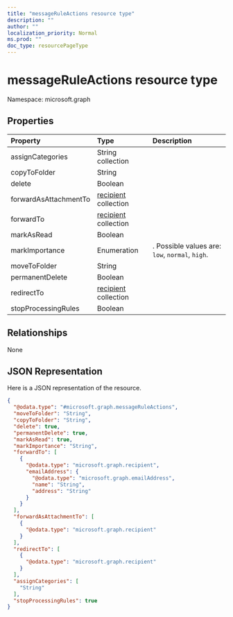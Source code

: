 ```yaml
---
title: "messageRuleActions resource type"
description: ""
author: ""
localization_priority: Normal
ms.prod: ""
doc_type: resourcePageType
---
```


# messageRuleActions resource type


Namespace: microsoft.graph



## Properties
|Property|Type|Description|
|:---|:---|:---|
|assignCategories|String collection||
|copyToFolder|String||
|delete|Boolean||
|forwardAsAttachmentTo|[recipient](../resources/recipient.md) collection||
|forwardTo|[recipient](../resources/recipient.md) collection||
|markAsRead|Boolean||
|markImportance|Enumeration|. Possible values are: `low`, `normal`, `high`.|
|moveToFolder|String||
|permanentDelete|Boolean||
|redirectTo|[recipient](../resources/recipient.md) collection||
|stopProcessingRules|Boolean||

## Relationships
None

## JSON Representation
Here is a JSON representation of the resource.
<!-- {
  "blockType": "resource",
  "@odata.type": "microsoft.graph.messageRuleActions"
}
-->
``` json
{
  "@odata.type": "#microsoft.graph.messageRuleActions",
  "moveToFolder": "String",
  "copyToFolder": "String",
  "delete": true,
  "permanentDelete": true,
  "markAsRead": true,
  "markImportance": "String",
  "forwardTo": [
    {
      "@odata.type": "microsoft.graph.recipient",
      "emailAddress": {
        "@odata.type": "microsoft.graph.emailAddress",
        "name": "String",
        "address": "String"
      }
    }
  ],
  "forwardAsAttachmentTo": [
    {
      "@odata.type": "microsoft.graph.recipient"
    }
  ],
  "redirectTo": [
    {
      "@odata.type": "microsoft.graph.recipient"
    }
  ],
  "assignCategories": [
    "String"
  ],
  "stopProcessingRules": true
}
```

